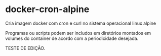 # docker-cron-alpine

Cria imagem docker com cron e curl no sistema operacional linux alpine

Programas ou scripts podem ser includos em diretórios montados em volumes do container de acordo com a periodicidade desejada.


TESTE DE EDIÇÃO.
